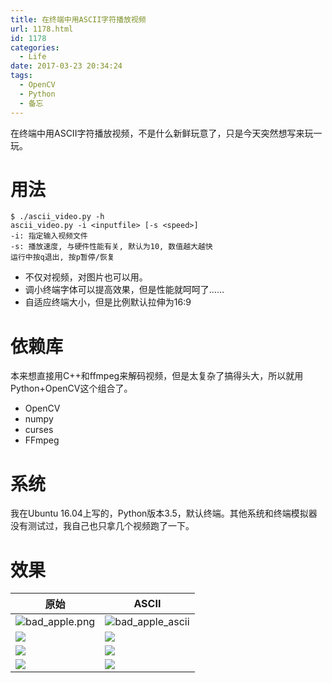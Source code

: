 ```yaml
---
title: 在终端中用ASCII字符播放视频
url: 1178.html
id: 1178
categories:
  - Life
date: 2017-03-23 20:34:24
tags:
  - OpenCV
  - Python
  - 备忘
---
```


在终端中用ASCII字符播放视频，不是什么新鲜玩意了，只是今天突然想写来玩一玩。

# 用法
```
$ ./ascii_video.py -h
ascii_video.py -i <inputfile> [-s <speed>]
-i: 指定输入视频文件
-s: 播放速度, 与硬件性能有关, 默认为10, 数值越大越快
运行中按q退出, 按p暂停/恢复
```

- 不仅对视频，对图片也可以用。
- 调小终端字体可以提高效果，但是性能就呵呵了……
- 自适应终端大小，但是比例默认拉伸为16:9

# 依赖库

本来想直接用C++和ffmpeg来解码视频，但是太复杂了搞得头大，所以就用Python+OpenCV这个组合了。
- OpenCV
- numpy
- curses
- FFmpeg

# 系统
我在Ubuntu 16.04上写的，Python版本3.5，默认终端。其他系统和终端模拟器没有测试过，我自己也只拿几个视频跑了一下。

# 效果

| 原始                                       | ASCII                                    |
| ---------------------------------------- | ---------------------------------------- |
| ![bad_apple.png](https://raw.githubusercontent.com/xiadong1994/ascii-video-player/master/samples/bad_apple.png) | ![bad_apple_ascii](https://raw.githubusercontent.com/xiadong1994/ascii-video-player/master/samples/bad_apple_ascii.png) |
| ![](https://raw.githubusercontent.com/xiadong1994/ascii-video-player/master/samples/hyouka.png) | ![](https://raw.githubusercontent.com/xiadong1994/ascii-video-player/master/samples/hyouka_ascii.png) |
| ![](https://raw.githubusercontent.com/xiadong1994/ascii-video-player/master/samples/kobayashi.png) | ![](https://raw.githubusercontent.com/xiadong1994/ascii-video-player/master/samples/kobayashi_ascii.png) |
| ![](https://raw.githubusercontent.com/xiadong1994/ascii-video-player/master/samples/konosuba.png) | ![](https://raw.githubusercontent.com/xiadong1994/ascii-video-player/master/samples/konosuba_ascii.png) |
